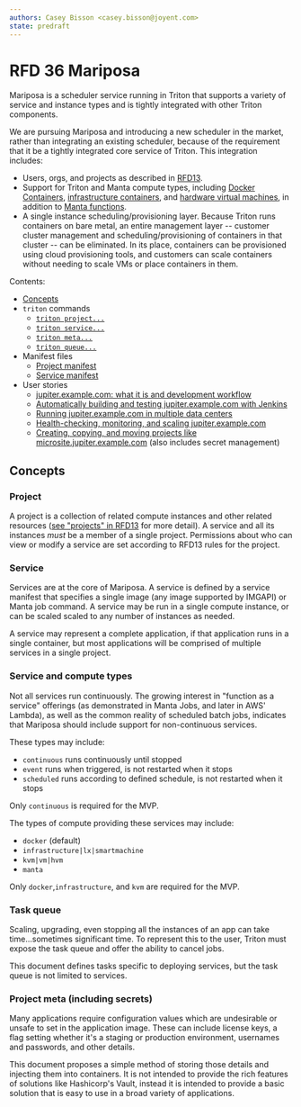 ```yaml
---
authors: Casey Bisson <casey.bisson@joyent.com>
state: predraft
---
```


<!--
    This Source Code Form is subject to the terms of the Mozilla Public
    License, v. 2.0. If a copy of the MPL was not distributed with this
    file, You can obtain one at http://mozilla.org/MPL/2.0/.
-->

<!--
    Copyright 2016 Casey Bisson, Joyent
-->

# RFD 36 Mariposa

Mariposa is a scheduler service running in Triton that supports a variety of service and instance types and is tightly integrated with other Triton components.

We are pursuing Mariposa and introducing a new scheduler in the market, rather than integrating an existing scheduler, because of the requirement that it be a tightly integrated core service of Triton. This integration includes:

- Users, orgs, and projects as described in [RFD13](https://github.com/joyent/rfd/blob/master/rfd/0013/README.md).
- Support for Triton and Manta compute types, including [Docker Containers](https://docs.joyent.com/public-cloud/instances/docker), [infrastructure containers](https://docs.joyent.com/public-cloud/instances/infrastructure), and [hardware virtual machines](https://docs.joyent.com/public-cloud/instances/virtual-machines), in addition to [Manta functions](https://apidocs.joyent.com/manta/jobs-reference.html).
- A single instance scheduling/provisioning layer. Because Triton runs containers on bare metal, an entire management layer -- customer cluster management and scheduling/provisioning of containers in that cluster -- can be eliminated. In its place, containers can be provisioned using cloud provisioning tools, and customers can scale containers without needing to scale VMs or place containers in them.

Contents:

- [Concepts](#concepts)
- `triton` commands
  - [`triton project...`](project.md)
  - [`triton service...`](service.md)
  - [`triton meta...`](meta.md)
  - [`triton queue...`](queue.md)
- Manifest files
	- [Project manifest](project-manifest.md)
	- [Service manifest](service-manifest.md)
- User stories
	- [jupiter.example.com: what it is and development workflow](./user-stories/jupiter-example-com.md)
	- [Automatically building and testing jupiter.example.com with Jenkins](./user-stories/jupiter-example-com-jenkins.md)
	- [Running jupiter.example.com in multiple data centers](./user-stories/jupiter-example-com-multi-dc.md)
	- [Health-checking, monitoring, and scaling jupiter.example.com](./user-stories/jupiter-example-com-monitoring-and-health.md)
	- [Creating, copying, and moving projects like microsite.jupiter.example.com](./user-stories/microsite-jupiter-example-com.md) (also includes secret management)



## Concepts

### Project

A project is a collection of related compute instances and other related resources ([see "projects" in RFD13](../0013/README.md#proposal) for more detail). A service and all its instances _must_ be a member of a single project. Permissions about who can view or modify a service are set according to RFD13 rules for the project.

### Service

Services are at the core of Mariposa. A service is defined by a service manifest that specifies a single image (any image supported by IMGAPI) or Manta job command. A service may be run in a single compute instance, or can be scaled scaled to any number of instances as needed.

A service may represent a complete application, if that application runs in a single container, but most applications will be comprised of multiple services in a single project.

### Service and compute types

Not all services run continuously. The growing interest in "function as a service" offerings (as demonstrated in Manta Jobs, and later in AWS' Lambda), as well as the common reality of scheduled batch jobs, indicates that Mariposa should include support for non-continuous services.

These types may include:

- `continuous` runs continuously until stopped
- `event` runs when triggered, is not restarted when it stops
- `scheduled` runs according to defined schedule, is not restarted when it stops

Only `continuous` is required for the MVP.

The types of compute providing these services may include:

- `docker` (default)
- `infrastructure|lx|smartmachine`
- `kvm|vm|hvm`
- `manta`

Only `docker`,`infrastructure`, and `kvm` are required for the MVP.

### Task queue

Scaling, upgrading, even stopping all the instances of an app can take time...sometimes significant time. To represent this to the user, Triton must expose the task queue and offer the ability to cancel jobs.

This document defines tasks specific to deploying services, but the task queue is not limited to services.

### Project meta (including secrets)

Many applications require configuration values which are undesirable or unsafe to set in the application image. These can include license keys, a flag setting whether it's a staging or production environment, usernames and passwords, and other details.

This document proposes a simple method of storing those details and injecting them into containers. It is not intended to provide the rich features of solutions like Hashicorp's Vault, instead it is intended to provide a basic solution that is easy to use in a broad variety of applications.
